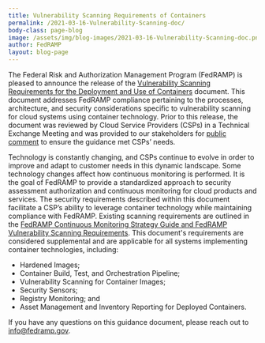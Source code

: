 ```yaml
---
title: Vulnerability Scanning Requirements of Containers
permalink: /2021-03-16-Vulnerability-Scanning-doc/
body-class: page-blog
image: /assets/img/blog-images/2021-03-16-Vulnerability-Scanning-doc.png
author: FedRAMP
layout: blog-page
---
```

The Federal Risk and Authorization Management Program (FedRAMP) is pleased to announce the release of the <a href="https://fedramp.gov/assets/resources/documents/Vulnerability_Scanning_Requirements_for_Containers.pdf" target="_blank" rel="noopener">Vulnerability Scanning Requirements for the Deployment and Use of Containers</a> document. This document addresses FedRAMP compliance pertaining to the processes, architecture, and security considerations specific to vulnerability scanning for cloud systems using container technology. Prior to this release, the document was reviewed by Cloud Service Providers (CSPs) in a Technical Exchange Meeting and was provided to our stakeholders for <a href="https://www.fedramp.gov/vulnerability-scanning-requirements-for-the-deployment-and-use-of-containers/" target="_blank" rel="noopener">public comment</a> to ensure the guidance met CSPs’ needs.

Technology is constantly changing, and CSPs continue to evolve in order to improve and adapt to customer needs in this dynamic landscape. Some technology changes affect how continuous monitoring is performed. It is the goal of FedRAMP to provide a standardized approach to security assessment authorization and continuous monitoring for cloud products and services. The security requirements described within this document facilitate a CSP’s ability to leverage container technology while maintaining compliance with FedRAMP. Existing scanning requirements are outlined in the <a href="https://www.fedramp.gov/assets/resources/documents/CSP_Continuous_Monitoring_Performance_Management_Guide.pdf" target="_blank" rel="noopener">FedRAMP Continuous Monitoring Strategy Guide and FedRAMP Vulnerability Scanning Requirements</a>. This document's requirements are considered supplemental and are applicable for all systems implementing container technologies, including: 
- Hardened Images;
- Container Build, Test, and Orchestration Pipeline;
- Vulnerability Scanning for Container Images;
- Security Sensors;
- Registry Monitoring; and
- Asset Management and Inventory Reporting for Deployed Containers.

If you have any questions on this guidance document, please reach out to <a href=mailto:info@fedramp.gov>info@fedramp.gov</a>. 
